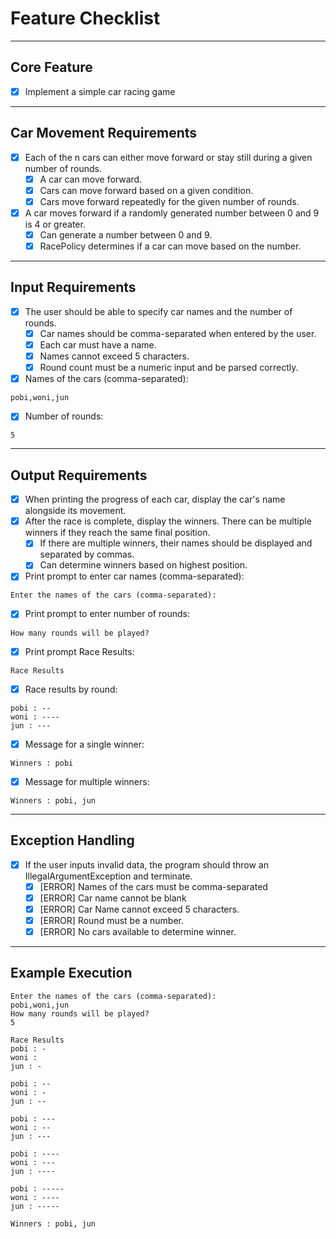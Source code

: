 # Feature Checklist

---

## Core Feature

- [x] Implement a simple car racing game

---

## Car Movement Requirements

- [x] Each of the n cars can either move forward or stay still during a given number of rounds.
  - [x] A car can move forward.
  - [x] Cars can move forward based on a given condition.
  - [x] Cars move forward repeatedly for the given number of rounds.

- [x] A car moves forward if a randomly generated number between 0 and 9 is 4 or greater.
  - [x] Can generate a number between 0 and 9.
  - [x] RacePolicy determines if a car can move based on the number.

---

## Input Requirements

- [x] The user should be able to specify car names and the number of rounds.
  - [x] Car names should be comma-separated when entered by the user.
  - [x] Each car must have a name.
  - [x] Names cannot exceed 5 characters.
  - [x] Round count must be a numeric input and be parsed correctly.

- [x] Names of the cars (comma-separated):
```text
pobi,woni,jun
```

- [x] Number of rounds:
```text
5
```

---

## Output Requirements

- [x] When printing the progress of each car, display the car's name alongside its movement.
- [x] After the race is complete, display the winners. There can be multiple winners if they reach the same final position.
  - [x] If there are multiple winners, their names should be displayed and separated by commas.
  - [x] Can determine winners based on highest position.

- [x] Print prompt to enter car names (comma-separated):
```text
Enter the names of the cars (comma-separated):
```

- [x] Print prompt to enter number of rounds:
```text
How many rounds will be played?
```

- [x] Print prompt Race Results:
```text
Race Results
```

- [x] Race results by round:
```text
pobi : --
woni : ----
jun : ---
```

- [x] Message for a single winner:
```text
Winners : pobi
```

- [x] Message for multiple winners:
```text
Winners : pobi, jun
```
---

## Exception Handling

- [x] If the user inputs invalid data, the program should throw an IllegalArgumentException and terminate.
  - [x] [ERROR] Names of the cars must be comma-separated
  - [x] [ERROR] Car name cannot be blank
  - [x] [ERROR] Car Name cannot exceed 5 characters.
  - [x] [ERROR] Round must be a number.
  - [x] [ERROR] No cars available to determine winner.

---

## Example Execution

```text
Enter the names of the cars (comma-separated):
pobi,woni,jun
How many rounds will be played?
5

Race Results
pobi : -
woni : 
jun : -

pobi : --
woni : -
jun : --

pobi : ---
woni : --
jun : ---

pobi : ----
woni : ---
jun : ----

pobi : -----
woni : ----
jun : -----

Winners : pobi, jun
```

